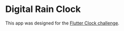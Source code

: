# Digital Rain Clock

This app was designed for the [Flutter Clock challenge](https://flutter.dev/clock).


